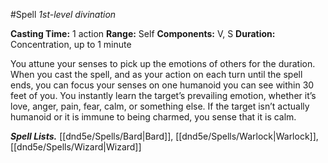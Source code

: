 #Spell
*1st-level divination*

**Casting Time:** 1 action
**Range:** Self
**Components:** V, S
**Duration:** Concentration, up to 1 minute

You attune your senses to pick up the emotions of others for the duration. When you cast the spell, and as your action on each turn until the spell ends, you can focus your senses on one humanoid you can see within 30 feet of you. You instantly learn the target’s prevailing emotion, whether it’s love, anger, pain, fear, calm, or something else. If the target isn’t actually humanoid or it is immune to being charmed, you sense that it is calm.

***Spell Lists.*** [[dnd5e/Spells/Bard\|Bard]], [[dnd5e/Spells/Warlock\|Warlock]], [[dnd5e/Spells/Wizard\|Wizard]]